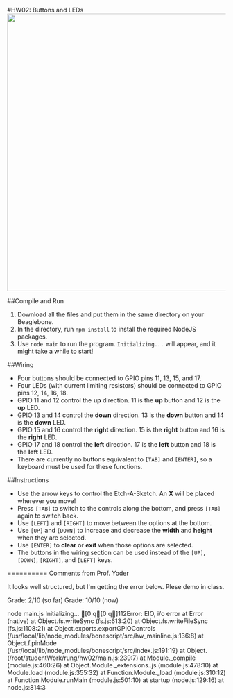 #HW02: Buttons and LEDs
<img src="https://dl.dropboxusercontent.com/u/8521871/hosted/beaglebone/hw02/demo.gif" width="640">

##Compile and Run
1. Download all the files and put them in the same directory on your Beaglebone.
2. In the directory, run `npm install` to install the required NodeJS packages.
3. Use `node main` to run the program.  `Initializing...` will appear, and it might take a while to start!

##Wiring
 - Four buttons should be connected to GPIO pins 11, 13, 15, and 17.
 - Four LEDs (with current limiting resistors) should be connected to GPIO pins 12, 14, 16, 18.
  - GPIO 11 and 12 control the **up** direction.  11 is the **up** button and 12 is the **up** LED.
  - GPIO 13 and 14 control the **down** direction.  13 is the **down** button and 14 is the **down** LED.
  - GPIO 15 and 16 control the **right** direction.  15 is the **right** button and 16 is the **right** LED.
  - GPIO 17 and 18 control the **left** direction.  17 is the **left** button and 18 is the **left** LED.
 - There are currently no buttons equivalent to `[TAB]` and `[ENTER]`, so a keyboard must be used for these functions.

##Instructions
 - Use the arrow keys to control the Etch-A-Sketch.  An **X** will be placed wherever you move!
 - Press `[TAB]` to switch to the controls along the bottom, and press `[TAB]` again to switch back.
 - Use `[LEFT]` and `[RIGHT]` to move between the options at the bottom.
 - Use `[UP]` and `[DOWN]` to increase and decrease the **width** and **height** when they are selected.
 - Use `[ENTER]` to **clear** or **exit** when those options are selected.
 - The buttons in the wiring section can be used instead of the `[UP]`, `[DOWN]`, `[RIGHT]`, and `[LEFT]` keys.

==========
Comments from Prof. Yoder

It looks well structured, but I'm getting the error below.  Plese demo in class.

Grade: 2/10 (so far) 
Grade: 10/10 (now)

node main.js 
Initializing...
[0 q[0 q]112Error: EIO, i/o error
  at Error (native)
  at Object.fs.writeSync (fs.js:613:20)
  at Object.fs.writeFileSync (fs.js:1108:21)
  at Object.exports.exportGPIOControls (/usr/local/lib/node_modules/bonescript/src/hw_mainline.js:136:8)
  at Object.f.pinMode (/usr/local/lib/node_modules/bonescript/src/index.js:191:19)
  at Object.<anonymous> (/root/studentWork/rung/hw02/main.js:239:7)
  at Module._compile (module.js:460:26)
  at Object.Module._extensions..js (module.js:478:10)
  at Module.load (module.js:355:32)
  at Function.Module._load (module.js:310:12)
  at Function.Module.runMain (module.js:501:10)
  at startup (node.js:129:16)
  at node.js:814:3